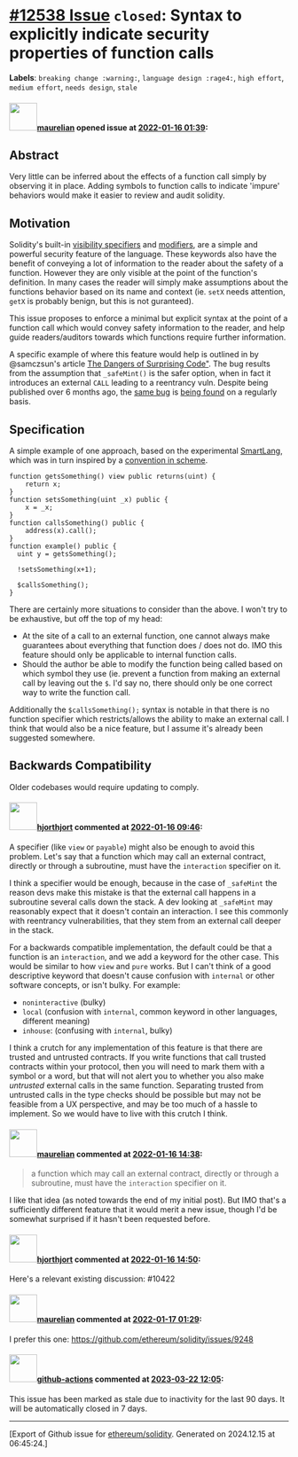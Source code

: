 # [\#12538 Issue](https://github.com/ethereum/solidity/issues/12538) `closed`: Syntax to explicitly indicate security properties of function calls
**Labels**: `breaking change :warning:`, `language design :rage4:`, `high effort`, `medium effort`, `needs design`, `stale`


#### <img src="https://avatars.githubusercontent.com/u/23033765?u=2e7a6d419d3bcf8c495155dad1fd1c7575eab951&v=4" width="50">[maurelian](https://github.com/maurelian) opened issue at [2022-01-16 01:39](https://github.com/ethereum/solidity/issues/12538):

## Abstract

Very little can be inferred about the effects of a function call simply by observing it in place. Adding symbols to function calls to indicate 'impure' behaviors would make it easier to review and audit solidity.

## Motivation

Solidity's built-in [visibility specifiers](https://docs.soliditylang.org/en/latest/cheatsheet.html#function-visibility-specifiers) and [modifiers](https://docs.soliditylang.org/en/latest/cheatsheet.html#modifiers), are a simple and powerful security feature of the language. These keywords also have the benefit of conveying a lot of information to the reader about the safety of a function. However they are only visible at the point of the function's definition. In many cases the reader will simply make assumptions about the functions behavior based on its name and context (ie. `setX` needs attention, `getX` is probably benign, but this is not guranteed). 

This issue proposes to enforce a minimal but explicit syntax at the point of a function call which would convey safety information to the reader, and help guide readers/auditors towards which functions require further information. 

A specific example of where this feature would help is outlined in by @samczsun's article [The Dangers of Surprising Code"](https://samczsun.com/the-dangers-of-surprising-code/). The bug results from the assumption that `_safeMint()` is the safer option, when in fact it introduces an external `CALL` leading to a reentrancy vuln. Despite being published over 6 months ago, the [same bug](https://twitter.com/maurelian_/status/1482214808116211713) is [being found](https://twitter.com/onewayfunction/status/1482216770735800324) on a regularly basis.

## Specification

A simple example of one approach, based on the experimental [SmartLang](https://consensys.net/diligence/blog/2020/05/an-experiment-in-designing-a-new-smart-contract-language/), which was in turn inspired by a [convention in scheme](https://schemers.org/Documents/Standards/R5RS/HTML/r5rs-Z-H-4.html#%_sec_1.3.5).

```solidity
function getsSomething() view public returns(uint) {
	return x;
}	
function setsSomething(uint _x) public {
	x = _x;
}	
function callsSomething() public {
	address(x).call();
}
function example() public {
  uint y = getsSomething();

  !setsSomething(x+1);

  $callsSomething();
}

```

There are certainly more situations to consider than the above. I won't try to be exhaustive, but off the top of my head: 
* At the site of a call to an external function, one cannot always make guarantees about everything that function does / does not do. IMO this feature should only be applicable to internal function calls.
* Should the author be able to modify the function being called based on which symbol they use (ie. prevent a function from making an external call by leaving out the `$`. I'd say no, there should only be one correct way to write the function call. 

Additionally the `$callsSomething();` syntax is notable in that there is no function specifier which restricts/allows the ability to make an external call. I think that would also be a nice feature, but I assume it's already been suggested somewhere. 

## Backwards Compatibility

Older codebases would require updating to comply.


#### <img src="https://avatars.githubusercontent.com/u/8545447?u=42da77e4f054f392bdedd12d40211b002456cbcc&v=4" width="50">[hjorthjort](https://github.com/hjorthjort) commented at [2022-01-16 09:46](https://github.com/ethereum/solidity/issues/12538#issuecomment-1013843089):

 A specifier (like `view` or `payable`) might also be enough to avoid this problem. Let's say that a function which may call an external contract, directly or through a subroutine, must have the `interaction` specifier on it. 

I think a specifier would be enough, because in the case of `_safeMint` the reason devs make this mistake is that the external call happens in a subroutine several calls down the stack. A dev looking at `_safeMint` may reasonably expect that it doesn't contain an interaction. I see this commonly with reentrancy vulnerabilities, that they stem from an external call deeper in the stack. 

For a backwards compatible implementation, the default could be that a function is an `interaction`, and we add a keyword for the other case. This would be similar to how `view` and `pure` works. But I can't think of a good descriptive keyword that doesn't cause confusion with `internal` or other software concepts, or isn't bulky. For example:

* `noninteractive` (bulky)
* `local` (confusion with `internal`, common keyword in other languages, different meaning)
* `inhouse`: (confusing with `internal`, bulky)

I think a crutch for any implementation of this feature is that there are trusted and untrusted contracts. If you write functions that call trusted contracts within your protocol, then you will need to mark them with a symbol or a word, but that will not alert you to whether you also make *untrusted* external calls in the same function. Separating trusted from untrusted calls in the type checks should be possible but may not be feasible from a UX perspective, and may be too much of a hassle to implement. So we would have to live with this crutch I think.

#### <img src="https://avatars.githubusercontent.com/u/23033765?u=2e7a6d419d3bcf8c495155dad1fd1c7575eab951&v=4" width="50">[maurelian](https://github.com/maurelian) commented at [2022-01-16 14:38](https://github.com/ethereum/solidity/issues/12538#issuecomment-1013887827):

> a function which may call an external contract, directly or through a subroutine, must have the `interaction` specifier on it.

I like that idea (as noted towards the end of my initial post). But IMO that's a sufficiently different feature that it would merit a new issue, though I'd be somewhat surprised if it hasn't been requested before.

#### <img src="https://avatars.githubusercontent.com/u/8545447?u=42da77e4f054f392bdedd12d40211b002456cbcc&v=4" width="50">[hjorthjort](https://github.com/hjorthjort) commented at [2022-01-16 14:50](https://github.com/ethereum/solidity/issues/12538#issuecomment-1013889833):

Here's a relevant existing discussion: #10422

#### <img src="https://avatars.githubusercontent.com/u/23033765?u=2e7a6d419d3bcf8c495155dad1fd1c7575eab951&v=4" width="50">[maurelian](https://github.com/maurelian) commented at [2022-01-17 01:29](https://github.com/ethereum/solidity/issues/12538#issuecomment-1014055413):

I prefer this one: https://github.com/ethereum/solidity/issues/9248

#### <img src="https://avatars.githubusercontent.com/in/15368?v=4" width="50">[github-actions](https://github.com/apps/github-actions) commented at [2023-03-22 12:05](https://github.com/ethereum/solidity/issues/12538#issuecomment-1479451104):

This issue has been marked as stale due to inactivity for the last 90 days.
It will be automatically closed in 7 days.


-------------------------------------------------------------------------------



[Export of Github issue for [ethereum/solidity](https://github.com/ethereum/solidity). Generated on 2024.12.15 at 06:45:24.]
